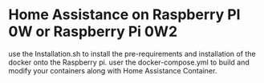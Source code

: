 # Home Assistance on Raspberry PI 0W or Raspberry Pi 0W2
use the Installation.sh to install the pre-requirements and installation of the docker onto the Raspberry pi.
user the docker-compose.yml to build and modify your containers along with Home Assistance Container.
